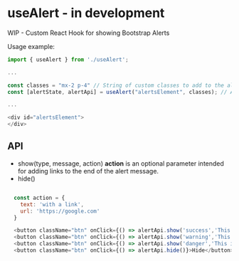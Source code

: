 # useAlert - in development
WIP - Custom React Hook for showing Bootstrap Alerts

Usage example:
```javascript
import { useAlert } from './useAlert'; 

...

const classes = "mx-2 p-4" // String of custom classes to add to the alert element, optional parameter
const [alertState, alertApi] = useAlert("alertsElement", classes); // Access the alert state (type, message, visibility) and API

...

<div id="alertsElement">
</div>

```

## API

- show(type, message, action)
	**action** is an optional parameter intended for adding links to the end of the alert message.
- hide()

```javascript

  const action = {
    text: 'with a link',
    url: 'https://google.com'
  }

  <button className="btn" onClick={() => alertApi.show('success','This is a success Message', action)}>Show success</button>
  <button className="btn" onClick={() => alertApi.show('warning','This is a warning Message')}>Show warning</button>
  <button className="btn" onClick={() => alertApi.show('danger','This is a danger Message')}>Show danger</button>
  <button className="btn" onClick={() => alertApi.hide()}>Hide</button>

```

